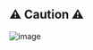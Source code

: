 ## ⚠ Caution ⚠

![image](https://github.com/user-attachments/assets/965483be-233b-4bfb-8aff-8129b1529a9b)
